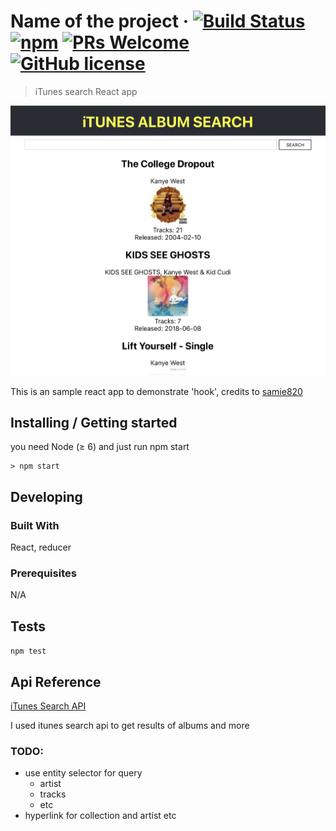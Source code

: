 
# Name of the project &middot; [![Build Status](https://img.shields.io/travis/npm/npm/latest.svg?style=flat-square)](https://travis-ci.org/npm/npm) [![npm](https://img.shields.io/npm/v/npm.svg?style=flat-square)](https://www.npmjs.com/package/npm) [![PRs Welcome](https://img.shields.io/badge/PRs-welcome-brightgreen.svg?style=flat-square)](http://makeapullrequest.com) [![GitHub license](https://img.shields.io/badge/license-MIT-blue.svg?style=flat-square)](https://github.com/your/your-project/blob/master/LICENSE)
> iTunes search React app

![preview](img/preview.png)

This is an sample react app to demonstrate 'hook', credits to 
[samie820](https://github.com/samie820/hooks-movie-app/)

## Installing / Getting started

you need Node (≥ 6) and just run npm start
```
> npm start
```

## Developing

### Built With
React, reducer

### Prerequisites
N/A

## Tests

```npm test```


## Api Reference

[iTunes Search API](https://affiliate.itunes.apple.com/resources/documentation/itunes-store-web-service-search-api/)

I used itunes search api to get results of albums and more


### TODO:
- use entity selector for query 
  - artist
  - tracks
  - etc 
- hyperlink for collection and artist etc 
 
